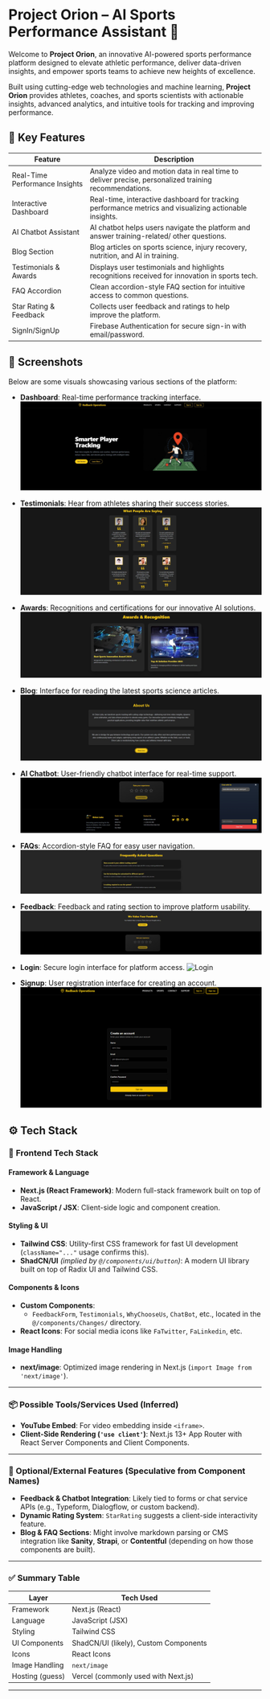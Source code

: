# Project Orion – AI Sports Performance Assistant 🚀

Welcome to **Project Orion**, an innovative AI-powered sports performance platform designed to elevate athletic performance, deliver data-driven insights, and empower sports teams to achieve new heights of excellence.

Built using cutting-edge web technologies and machine learning, **Project Orion** provides athletes, coaches, and sports scientists with actionable insights, advanced analytics, and intuitive tools for tracking and improving performance.

## 🌟 Key Features

| Feature                      | Description                                                                                     |
|-----------------------------|-------------------------------------------------------------------------------------------------|
| Real-Time Performance Insights | Analyze video and motion data in real time to deliver precise, personalized training recommendations. |
| Interactive Dashboard       | Real-time, interactive dashboard for tracking performance metrics and visualizing actionable insights. |
| AI Chatbot Assistant        | AI chatbot helps users navigate the platform and answer training-related/ other questions. |
| Blog Section                | Blog articles on sports science, injury recovery, nutrition, and AI in training.        |
| Testimonials & Awards       | Displays user testimonials and highlights recognitions received for innovation in sports tech.  |
| FAQ Accordion               | Clean accordion-style FAQ section for intuitive access to common questions.                     |
| Star Rating & Feedback      | Collects user feedback and ratings to help improve the platform.                                |
| SignIn/SignUp      | Firebase Authentication for secure sign-in with email/password.              |
 

## 📸 Screenshots

Below are some visuals showcasing various sections of the platform:

- **Dashboard**: Real-time performance tracking interface.
  ![Dashboard](public/images/Dashboard.png)

- **Testimonials**: Hear from athletes sharing their success stories.
  ![Testimonials](public/images/Testimonials.png)

- **Awards**: Recognitions and certifications for our innovative AI solutions.
  ![Awards](public/images/Awards.png)

- **Blog**: Interface for reading the latest sports science articles.
  ![Blog](public/images/AboutUs.png)

- **AI Chatbot**: User-friendly chatbot interface for real-time support.
  ![AI Chatbot](public/images/Chatbot.png)

- **FAQs**: Accordion-style FAQ for easy user navigation.
  ![FAQs](public/images/FAQs.png)

- **Feedback**: Feedback and rating section to improve platform usability.
  ![Feedback](public/images/Feedback.png)

- **Login**: Secure login interface for platform access.
  ![Login](public/images/Login.png)

- **Signup**: User registration interface for creating an account.
  ![Signup](public/images/Signup.png)

## ⚙️ Tech Stack

### 🔧 **Frontend Tech Stack**

#### **Framework & Language**
- **Next.js (React Framework)**: Modern full-stack framework built on top of React.
- **JavaScript / JSX**: Client-side logic and component creation.

#### **Styling & UI**
- **Tailwind CSS**: Utility-first CSS framework for fast UI development (`className="..."` usage confirms this).
- **ShadCN/UI** *(implied by `@/components/ui/button`)*: A modern UI library built on top of Radix UI and Tailwind CSS.

#### **Components & Icons**
- **Custom Components**:
  - `FeedbackForm`, `Testimonials`, `WhyChooseUs`, `ChatBot`, etc., located in the `@/components/Changes/` directory.
- **React Icons**: For social media icons like `FaTwitter`, `FaLinkedin`, etc.

#### **Image Handling**
- **next/image**: Optimized image rendering in Next.js (`import Image from 'next/image'`).

---

### 📦 **Possible Tools/Services Used (Inferred)**
- **YouTube Embed**: For video embedding inside `<iframe>`.
- **Client-Side Rendering (`'use client'`)**: Next.js 13+ App Router with React Server Components and Client Components.

---

### 🧪 Optional/External Features (Speculative from Component Names)
- **Feedback & Chatbot Integration**: Likely tied to forms or chat service APIs (e.g., Typeform, Dialogflow, or custom backend).
- **Dynamic Rating System**: `StarRating` suggests a client-side interactivity feature.
- **Blog & FAQ Sections**: Might involve markdown parsing or CMS integration like **Sanity**, **Strapi**, or **Contentful** (depending on how those components are built).

---

### ✅ **Summary Table**

| Layer           | Tech Used                             |
| --------------- | ------------------------------------- |
| Framework       | Next.js (React)                       |
| Language        | JavaScript (JSX)                      |
| Styling         | Tailwind CSS                          |
| UI Components   | ShadCN/UI (likely), Custom Components |
| Icons           | React Icons                           |
| Image Handling  | `next/image`                          |
| Hosting (guess) | Vercel (commonly used with Next.js)   |

---


